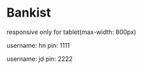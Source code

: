 # Bankist
responsive only for tablet(max-width: 800px)

username: hn
pin: 1111

username: jd
pin: 2222
